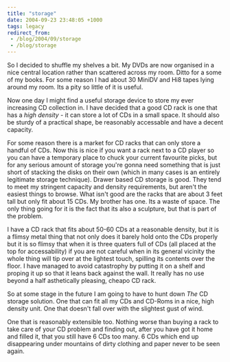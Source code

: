 ```yaml
---
title: "storage"
date: 2004-09-23 23:48:05 +1000
tags: legacy
redirect_from:
 - /blog/2004/09/storage
 - /blog/storage
---
```


So I decided to shuffle my shelves a bit. My DVDs are now organised in a nice central location rather than scattered across my room. Ditto for a some of my books. For some reason I had about 30 MiniDV and Hi8 tapes lying around my room. Its a pity so little of it is useful.



Now one day I might find a useful storage device to store my ever increasing CD collection in. I have decided that a good CD rack is one that has a <em>high density</em> - it can store a lot of CDs in a small space. It should also be sturdy of a practical shape, be reasonably accessable and have a decent capacity.



For some reason there is a market for CD racks that can only store a handful of CDs. Now this is nice if you want a rack next to a CD player so you can have a temporary place to chuck your current favourite picks, but for any serious amount of storage you're gonna need something that is just short of stacking the disks on their own (which in many cases is an entirely legitimate storage technique). Drawer based CD storage is good. They tend to meet my stringent capacity and density requirements, but aren't the easiest things to browse. What isn't good are the racks that are about 3 feet tall but only fit about 15 CDs. My brother has one. Its a waste of space. The only thing going for it is the fact that its also a sculpture, but that is part of the problem.



I have a CD rack that fits about 50-60 CDs at a reasonable density, but it is a flimsy metal thing that not only does it barely hold onto the CDs properly but it is so flimsy that when it is three quaters full of CDs (all placed at the top for accessability) if you are not careful when in its general vicinity the whole thing will tip over at the lightest touch, spilling its contents over the floor. I have managed to avoid catastrophy by putting it on a shelf and proping it up so that it leans back against the wall. It really has no use beyond a half asthetically pleasing, cheapo CD rack.



So at some stage in the future I am going to have to hunt down <em>The</em> CD storage solution. One that can fit all my CDs and CD-Roms in a nice, high density unit. One that doesn't fall over with the slightest gust of wind.



One that is reasonably extensible too. Nothing worse than buying a rack to take care of your CD problem and finding out, after you have got it home and filled it, that you still have 6 CDs too many. 6 CDs which end up disappearing under mountains of dirty clothing and paper never to be seen again.

